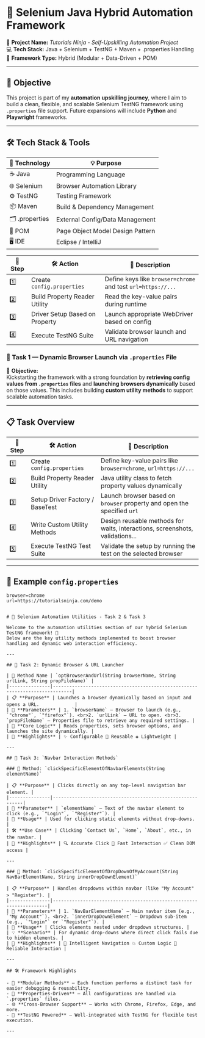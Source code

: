 # 🚀 Selenium Java Hybrid Automation Framework

🎯 **Project Name:** *Tutorials Ninja - Self-Upskilling Automation Project*  
💻 **Tech Stack:** Java + Selenium + TestNG + Maven + .properties Handling  
📁 **Framework Type:** Hybrid (Modular + Data-Driven + POM)

---

## 📌 Objective

This project is part of my **automation upskilling journey**, where I aim to build a clean, flexible, and scalable Selenium TestNG framework using `.properties` file support. Future expansions will include **Python** and **Playwright** frameworks.

---

## 🛠️ Tech Stack & Tools

| 🔧 Technology     | 💡 Purpose                         |
|------------------|------------------------------------|
| ☕ Java           | Programming Language               |
| 🌐 Selenium       | Browser Automation Library         |
| ⚙️ TestNG          | Testing Framework                  |
| 📦 Maven          | Build & Dependency Management      |
| 🗂️ .properties    | External Config/Data Management    |
| 🧪 POM            | Page Object Model Design Pattern   |
| 🖥️ IDE            | Eclipse / IntelliJ                 |



| 🔢 Step | 🛠️ Action                     | 📄 Description                                               |
|--------|-------------------------------|-------------------------------------------------------------|
| 1️⃣     | Create `config.properties`     | Define keys like `browser=chrome` and test `url=https://...` |
| 2️⃣     | Build Property Reader Utility  | Read the key-value pairs during runtime                      |
| 3️⃣     | Driver Setup Based on Property | Launch appropriate WebDriver based on config                 |
| 4️⃣     | Execute TestNG Suite           | Validate browser launch and URL navigation                   |

### 🧪 Task 1 — Dynamic Browser Launch via `.properties` File

📌 **Objective:**  
Kickstarting the framework with a strong foundation by **retrieving config values from `.properties` files** and **launching browsers dynamically** based on those values. This includes building **custom utility methods** to support scalable automation tasks.

---

## 📋 Task Overview

| 🔢 Step | 🛠️ Action                         | 📄 Description                                                                 |
|--------|-----------------------------------|-------------------------------------------------------------------------------|
| 1️⃣     | Create `config.properties`        | Define key-value pairs like `browser=chrome`, `url=https://...`              |
| 2️⃣     | Build Property Reader Utility     | Java utility class to fetch property values dynamically                      |
| 3️⃣     | Setup Driver Factory / BaseTest   | Launch browser based on `browser` property and open the specified `url`      |
| 4️⃣     | Write Custom Utility Methods      | Design reusable methods for waits, interactions, screenshots, validations... |
| 5️⃣     | Execute TestNG Test Suite         | Validate the setup by running the test on the selected browser               |

---

## 🔑 Example `config.properties`

```properties
browser=chrome
url=https://tutorialsninja.com/demo


# 🚀 Selenium Automation Utilities - Task 2 & Task 3

Welcome to the automation utilities section of our hybrid Selenium TestNG framework! 🎯  
Below are the key utility methods implemented to boost browser handling and dynamic web interaction efficiency.

---

## 📌 Task 2: Dynamic Browser & URL Launcher

| 🔧 Method Name | `optBrowserAndUrl(String browserName, String urlLink, String propFileName)` |
|---------------|-----------------------------------------------------------------------------|
| 📋 **Purpose** | Launches a browser dynamically based on input and opens a URL.             |
| 🧩 **Parameters** | 1. `browserName` – Browser to launch (e.g., `"chrome"`, `"firefox"`). <br>2. `urlLink` – URL to open. <br>3. `propFileName` – Properties file to retrieve any required settings. |
| 🔄 **Core Logic** | Reads properties, sets browser options, and launches the site dynamically. |
| 💎 **Highlights** | ✨ Configurable 🔄 Reusable ♻️ Lightweight |

---

## 📌 Task 3: `Navbar Interaction Methods`

### 🔹 Method: `clickSpecificElementOfNavbarElements(String elementName)`

| 📋 **Purpose** | Clicks directly on any top-level navigation bar element. |
|---------------|-----------------------------------------------------------|
| 🧩 **Parameter** | `elementName` – Text of the navbar element to click (e.g., `"Login"`, `"Register"`). |
| 🎯 **Usage** | Used for clicking static elements without drop-downs. |
| 🛠️ **Use Case** | Clicking `Contact Us`, `Home`, `About`, etc., in the navbar. |
| 💎 **Highlights** | 🔍 Accurate Click 🎯 Fast Interaction ✅ Clean DOM access |

---

### 🔸 Method: `clickSpecificElementOfDropDownOfMyAccount(String NavBarElementName, String innerDropDownElement)`

| 📋 **Purpose** | Handles dropdowns within navbar (like "My Account" > "Register"). |
|---------------|--------------------------------------------------------------------|
| 🧩 **Parameters** | 1. `NavBarElementName` – Main navbar item (e.g., `"My Account"`). <br>2. `innerDropDownElement` – Dropdown sub-item (e.g., `"Login"` or `"Register"`). |
| 🎯 **Usage** | Clicks elements nested under dropdown structures. |
| 💡 **Scenario** | For dynamic drop-downs where direct click fails due to hidden elements. |
| 💎 **Highlights** | 🧠 Intelligent Navigation 💥 Custom Logic 🎯 Reliable Interaction |

---

## 🛠️ Framework Highlights

- 🧩 **Modular Methods** – Each function performs a distinct task for easier debugging & reusability.
- 🔐 **Properties-Driven** – All configurations are handled via `.properties` files.
- 🌐 **Cross-Browser Support** – Works with Chrome, Firefox, Edge, and more.
- 📄 **TestNG Powered** – Well-integrated with TestNG for flexible test execution.

---
